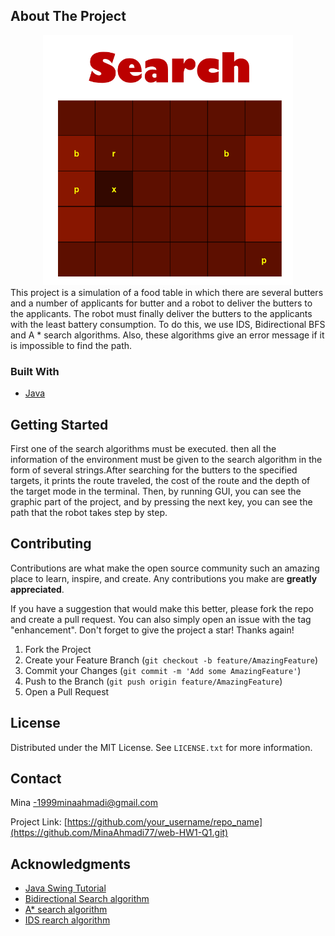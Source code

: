 
<!-- ABOUT THE PROJECT -->
## About The Project
<div align="center">
  <a href="https://github.com/othneildrew/Best-README-Template">
    <img src="picture.png" alt="Logo" width="400" height="400">
  </a>
 </div>
This project is a simulation of a food table in which there are several butters and a number of applicants for butter and a robot to deliver the butters to the applicants.
The robot must finally deliver the butters to the applicants with the least battery consumption. To do this, we use IDS, Bidirectional BFS and A * search algorithms. Also, these algorithms give an error message if it is impossible to find the path. 




### Built With


* [Java](https://www.java.com)


<!-- GETTING STARTED -->
## Getting Started

First one of the search algorithms must be executed. then all the information of the environment must be given to the search algorithm in the form of several strings.After searching for the butters to the specified targets, it prints the route traveled, the cost of the route and the depth of the target mode in the terminal.
Then, by running GUI, you can see the graphic part of the project, and by pressing the next key, you can see the path that the robot takes step by step. 


<!-- CONTRIBUTING -->
## Contributing

Contributions are what make the open source community such an amazing place to learn, inspire, and create. Any contributions you make are **greatly appreciated**.

If you have a suggestion that would make this better, please fork the repo and create a pull request. You can also simply open an issue with the tag "enhancement".
Don't forget to give the project a star! Thanks again!

1. Fork the Project
2. Create your Feature Branch (`git checkout -b feature/AmazingFeature`)
3. Commit your Changes (`git commit -m 'Add some AmazingFeature'`)
4. Push to the Branch (`git push origin feature/AmazingFeature`)
5. Open a Pull Request





<!-- LICENSE -->
## License

Distributed under the MIT License. See `LICENSE.txt` for more information.





<!-- CONTACT -->
## Contact

Mina -1999minaahmadi@gmail.com

Project Link: [https://github.com/your_username/repo_name](https://github.com/MinaAhmadi77/web-HW1-Q1.git)



<!-- ACKNOWLEDGMENTS -->
## Acknowledgments



* [Java Swing Tutorial](https://www.guru99.com/java-swing-gui.html)
* [Bidirectional Search algorithm](https://www.geeksforgeeks.org/bidirectional-search/)
* [A* search algorithm](https://www.geeksforgeeks.org/a-search-algorithm/)
* [IDS rearch algorithm](https://www.geeksforgeeks.org/iterative-deepening-searchids-iterative-deepening-depth-first-searchiddfs/)





<!-- MARKDOWN LINKS & IMAGES -->
<!-- https://www.markdownguide.org/basic-syntax/#reference-style-links -->
[contributors-shield]: https://img.shields.io/github/contributors/othneildrew/Best-README-Template.svg?style=for-the-badge
[contributors-url]: https://github.com/othneildrew/Best-README-Template/graphs/contributors
[forks-shield]: https://img.shields.io/github/forks/othneildrew/Best-README-Template.svg?style=for-the-badge
[forks-url]: https://github.com/othneildrew/Best-README-Template/network/members
[stars-shield]: https://img.shields.io/github/stars/othneildrew/Best-README-Template.svg?style=for-the-badge
[stars-url]: https://github.com/othneildrew/Best-README-Template/stargazers
[issues-shield]: https://img.shields.io/github/issues/othneildrew/Best-README-Template.svg?style=for-the-badge
[issues-url]: https://github.com/othneildrew/Best-README-Template/issues
[license-shield]: https://img.shields.io/github/license/othneildrew/Best-README-Template.svg?style=for-the-badge
[license-url]: https://github.com/othneildrew/Best-README-Template/blob/master/LICENSE.txt
[linkedin-shield]: https://img.shields.io/badge/-LinkedIn-black.svg?style=for-the-badge&logo=linkedin&colorB=555
[linkedin-url]: https://linkedin.com/in/othneildrew
[product-screenshot]: images/screenshot.png
